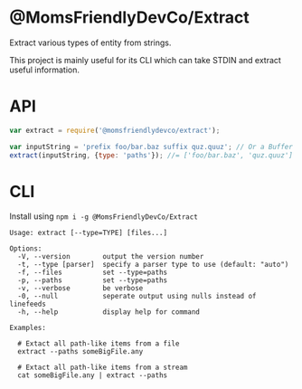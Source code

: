 @MomsFriendlyDevCo/Extract
==========================
Extract various types of entity from strings.

This project is mainly useful for its CLI which can take STDIN and extract useful information.


API
===

```javascript
var extract = require('@momsfriendlydevco/extract');

var inputString = 'prefix foo/bar.baz suffix quz.quuz'; // Or a Buffer
extract(inputString, {type: 'paths'}); //= ['foo/bar.baz', 'quz.quuz']
```


CLI
===
Install using `npm i -g @MomsFriendlyDevCo/Extract`


```
Usage: extract [--type=TYPE] [files...]

Options:
  -V, --version        output the version number
  -t, --type [parser]  specify a parser type to use (default: "auto")
  -f, --files          set --type=paths
  -p, --paths          set --type=paths
  -v, --verbose        be verbose
  -0, --null           seperate output using nulls instead of linefeeds
  -h, --help           display help for command

Examples:

  # Extact all path-like items from a file
  extract --paths someBigFile.any

  # Extact all path-like items from a stream
  cat someBigFile.any | extract --paths
```

